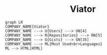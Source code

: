 <h1 align="center">Viator</h1>

```mermaid
graph LR
COMPANY_NAME{Viator}
COMPANY_NAME ---> U{Users} ---> UN[4]
COMPANY_NAME ---> R{Repositories} ---> RN[5]
COMPANY_NAME ---> G{Gists} ---> GN[35]
COMPANY_NAME ---> ML{Most Used<br>Languages}
ML --> HTML[HTML]
```
